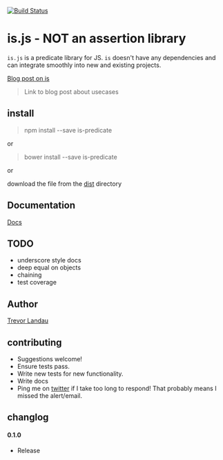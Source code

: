 [![Build Status](https://travis-ci.org/landau/is.png?branch=master)](https://travis-ci.org/landau/is)
# is.js - NOT an assertion library

`is.js` is a predicate library for JS. `is` doesn't have any dependencies and can integrate smoothly into new and existing projects.

[Blog post on is](http://trevorlandau.net/posts/is-js)

> Link to blog post about usecases

## install
> npm install --save is-predicate

or

> bower install --save is-predicate

or

download the file from the [dist](https://github.com/landau/is/dist/is.js) directory

## Documentation

[Docs](https://github.com/landau/is/wiki/is.API)


## TODO
- underscore style docs
- deep equal on objects
- chaining
- test coverage

## Author
[Trevor Landau](http://trevorlandau.net)

## contributing
- Suggestions welcome!
- Ensure tests pass.
- Write new tests for new functionality.
- Write docs
- Ping me on [twitter](http://twitter.com/trevor_landau) if I take too long to respond! That probably means I missed the alert/email.

## changlog
#### 0.1.0
- Release
